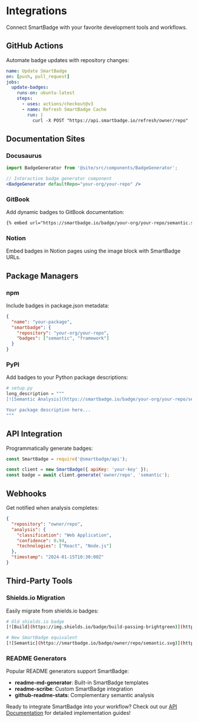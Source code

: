 # Integrations

Connect SmartBadge with your favorite development tools and workflows.

## GitHub Actions

Automate badge updates with repository changes:

```yaml
name: Update SmartBadge
on: [push, pull_request]
jobs:
  update-badges:
    runs-on: ubuntu-latest
    steps:
      - uses: actions/checkout@v3
      - name: Refresh SmartBadge Cache
        run: |
          curl -X POST "https://api.smartbadge.io/refresh/owner/repo"
```

## Documentation Sites

### Docusaurus

```jsx
import BadgeGenerator from '@site/src/components/BadgeGenerator';

// Interactive badge generator component
<BadgeGenerator defaultRepo="your-org/your-repo" />
```

### GitBook

Add dynamic badges to GitBook documentation:

```markdown
{% embed url="https://smartbadge.io/badge/your-org/your-repo/semantic.svg" %}
```

### Notion

Embed badges in Notion pages using the image block with SmartBadge URLs.

## Package Managers

### npm

Include badges in package.json metadata:

```json
{
  "name": "your-package",
  "smartbadge": {
    "repository": "your-org/your-repo",
    "badges": ["semantic", "framework"]
  }
}
```

### PyPI

Add badges to your Python package descriptions:

```python
# setup.py
long_description = """
[![Semantic Analysis](https://smartbadge.io/badge/your-org/your-repo/semantic.svg)](https://smartbadge.io)

Your package description here...
"""
```

## API Integration

Programmatically generate badges:

```javascript
const SmartBadge = require('@smartbadge/api');

const client = new SmartBadge({ apiKey: 'your-key' });
const badge = await client.generate('owner/repo', 'semantic');
```

## Webhooks

Get notified when analysis completes:

```json
{
  "repository": "owner/repo",
  "analysis": {
    "classification": "Web Application",
    "confidence": 0.94,
    "technologies": ["React", "Node.js"]
  },
  "timestamp": "2024-01-15T10:30:00Z"
}
```

## Third-Party Tools

### Shields.io Migration

Easily migrate from shields.io badges:

```bash
# Old shields.io badge
[![Build](https://img.shields.io/badge/build-passing-brightgreen)](https://github.com)

# New SmartBadge equivalent  
[![Semantic](https://smartbadge.io/badge/owner/repo/semantic.svg)](https://smartbadge.io)
```

### README Generators

Popular README generators support SmartBadge:

- **readme-md-generator**: Built-in SmartBadge templates
- **readme-scribe**: Custom SmartBadge integration
- **github-readme-stats**: Complementary semantic analysis

Ready to integrate SmartBadge into your workflow? Check out our [API Documentation](../api/overview) for detailed implementation guides!